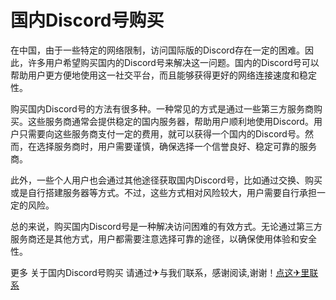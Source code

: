 # 国内Discord号购买

在中国，由于一些特定的网络限制，访问国际版的Discord存在一定的困难。因此，许多用户希望购买国内的Discord号来解决这一问题。国内的Discord号可以帮助用户更方便地使用这一社交平台，而且能够获得更好的网络连接速度和稳定性。

购买国内Discord号的方法有很多种。一种常见的方式是通过一些第三方服务商购买。这些服务商通常会提供稳定的国内服务器，帮助用户顺利地使用Discord。用户只需要向这些服务商支付一定的费用，就可以获得一个国内的Discord号。然而，在选择服务商时，用户需要谨慎，确保选择一个信誉良好、稳定可靠的服务商。

此外，一些个人用户也会通过其他途径获取国内Discord号，比如通过交换、购买或是自行搭建服务器等方式。不过，这些方式相对风险较大，用户需要自行承担一定的风险。

总的来说，购买国内Discord号是一种解决访问困难的有效方式。无论通过第三方服务商还是其他方式，用户都需要注意选择可靠的途径，以确保使用体验和安全性。

更多 关于国内Discord号购买 请通过✈与我们联系，感谢阅读,谢谢！[点这✈里联系](https://sms.k02.cc)